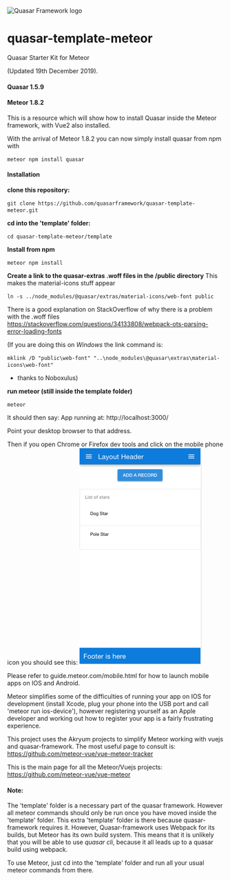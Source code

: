 ![Quasar Framework logo](https://cdn.rawgit.com/quasarframework/quasar-art/863c14bd/dist/svg/quasar-logo-full-inline.svg)

# quasar-template-meteor
Quasar Starter Kit for Meteor

(Updated 19th December 2019).

#### Quasar 1.5.9

#### Meteor 1.8.2

This is a resource which will show how to install Quasar inside the Meteor framework, with Vue2 also installed.

With the arrival of Meteor 1.8.2 you can now simply install quasar from npm with
```
meteor npm install quasar
```


#### Installation

**clone this repository:**

```
git clone https://github.com/quasarframework/quasar-template-meteor.git
```

**cd into the 'template' folder:**
```
cd quasar-template-meteor/template
```

**Install from npm**

```
meteor npm install
```


**Create a link to the quasar-extras .woff files in the /public directory**
This makes the material-icons stuff appear
```
ln -s ../node_modules/@quasar/extras/material-icons/web-font public

```

There is a good explanation on StackOverflow of why there is a problem with the .woff files
https://stackoverflow.com/questions/34133808/webpack-ots-parsing-error-loading-fonts

(If you are doing this on *Windows* the link command is:
```
mklink /D "public\web-font" "..\node_modules\@quasar\extras\material-icons\web-font"
```
 - thanks to Noboxulus)


**run meteor (still inside the template folder)**

```
meteor
```

It should then say:
App running at: http://localhost:3000/

Point your desktop browser to that address.

Then if you open Chrome or Firefox dev tools and click on the mobile phone icon you should see this:
![you should see this](mobile.png)

Please refer to guide.meteor.com/mobile.html for how to launch mobile apps on IOS and Android.

Meteor simplifies some of the difficulties of running your app on IOS for development 
(install Xcode, plug your phone into the USB port and call 'meteor run ios-device'), however
registering yourself as an Apple developer and working out how to register your app is a fairly frustrating experience. 

This project uses the Akryum projects to simplify Meteor working with vuejs and quasar-framework.
The most useful page to consult is:
https://github.com/meteor-vue/vue-meteor-tracker

This is the main page for all the Meteor/Vuejs projects:
https://github.com/meteor-vue/vue-meteor



#### Note:
The 'template' folder is a necessary part of the quasar framework.
However all meteor commands should only be run once you have moved inside the 'template' folder.
This extra 'template' folder is there because quasar-framework requires it. 
However, Quasar-framework uses Webpack for its builds, but Meteor has its own build system.
This means that it is unlikely that you will be able to use *quasar cli*, because it all leads up to a quasar build using webpack.

To use Meteor, just cd into the 'template' folder and run all your usual meteor commands from there.



